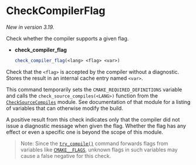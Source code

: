 # CheckCompilerFlag

*New in version 3.19.*

Check whether the compiler supports a given flag.

- **check_compiler_flag**

  ```cmake
  check_compiler_flag(<lang> <flag> <var>)
  ```

Check that the `<flag>` is accepted by the compiler without a diagnostic. Stores the result in an internal cache entry named `<var>`.

This command temporarily sets the `CMAKE_REQUIRED_DEFINITIONS` variable and calls the `check_source_compiles(<LANG>)` function from the [`CheckSourceCompiles`](https://cmake.org/cmake/help/latest/module/CheckSourceCompiles.html#module:CheckSourceCompiles) module. See documentation of that module for a listing of variables that can otherwise modify the build.

A positive result from this check indicates only that the compiler did not issue a diagnostic message when given the flag. Whether the flag has any effect or even a specific one is beyond the scope of this module.

> Note: Since the [`try_compile()`](https://cmake.org/cmake/help/latest/command/try_compile.html#command:try_compile) command forwards flags from variables like [`CMAKE__FLAGS`](https://cmake.org/cmake/help/latest/variable/CMAKE_LANG_FLAGS.html#variable:CMAKE__FLAGS), unknown flags in such variables may cause a false negative for this check.

 

